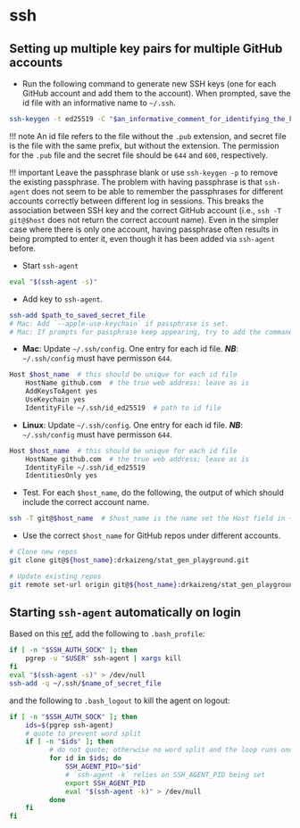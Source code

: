 # ssh

## Setting up multiple key pairs for multiple GitHub accounts
- Run the following command to generate new SSH keys (one for each GitHub account and add them to the account). When prompted, save the id file with an informative name to `~/.ssh`. 
```bash
ssh-keygen -t ed25519 -C "$an_informative_comment_for_identifying_the_key"
```
!!! note
    An id file refers to the file without the `.pub` extension, and secret file is the file with the same prefix, but without the extension. The permission for the `.pub` file and the secret file should be `644` and `600`, respectively.

!!! important
    Leave the passphrase blank or use `ssh-keygen -p` to remove the existing passphrase. The problem with having passphrase is that `ssh-agent` does not seem to be able to remember the passphrases for different accounts correctly between different log in sessions. This breaks the association between SSH key and the correct GitHub account (i.e., `ssh -T git@$host` does not return the correct account name). Even in the simpler case where there is only one account, having passphrase often results in being prompted to enter it, even though it has been added via `ssh-agent` before.

- Start `ssh-agent`
```bash
eval "$(ssh-agent -s)"
```

- Add key to `ssh-agent`. 
```bash
ssh-add $path_to_saved_secret_file
# Mac: Add `--apple-use-keychain` if passphrase is set. 
# Mac: If prompts for passphrase keep appearing, try to add the command to `~/.zshrc` or `~/.bashrc`.
```

- **Mac**: Update `~/.ssh/config`. One entry for each id file. ***NB***: `~/.ssh/config` must have permisson `644`.
```bash
Host $host_name  # this should be unique for each id file 
    HostName github.com  # the true web address; leave as is
    AddKeysToAgent yes
    UseKeychain yes
    IdentityFile ~/.ssh/id_ed25519  # path to id file
```

- **Linux**: Update `~/.ssh/config`. One entry for each id file. ***NB***: `~/.ssh/config` must have permisson `644`.
```bash
Host $host_name  # this should be unique for each id file 
    HostName github.com  # the true web address; leave as is
    IdentityFile ~/.ssh/id_ed25519
    IdentitiesOnly yes
```

- Test. For each `$host_name`, do the following, the output of which should include the correct account name.
```bash
ssh -T git@$host_name  # $host_name is the name set the Host field in ~/.ssh/config
```

- Use the correct `$host_name` for GitHub repos under different accounts.
```bash
# Clone new repos
git clone git@${host_name}:drkaizeng/stat_gen_playground.git

# Update existing repos
git remote set-url origin git@${host_name}:drkaizeng/stat_gen_playground.git
```



## Starting `ssh-agent` automatically on login
Based on this [ref](https://unix.stackexchange.com/questions/90853/how-can-i-run-ssh-add-automatically-without-a-password-prompt), add the following to `.bash_profile`:
```bash
if [ -n "$SSH_AUTH_SOCK" ]; then
    pgrep -u "$USER" ssh-agent | xargs kill
fi
eval "$(ssh-agent -s)" > /dev/null
ssh-add -q ~/.ssh/$name_of_secret_file
```
and the following to `.bash_logout` to kill the agent on logout:
```bash
if [ -n "$SSH_AUTH_SOCK" ]; then
    ids=$(pgrep ssh-agent)
    # quote to prevent word split
    if [ -n "$ids" ]; then
	      # do not quote; otherwise no word split and the loop runs once
	      for id in $ids; do
	          SSH_AGENT_PID="$id"
	          # `ssh-agent -k` relies on SSH_AGENT_PID being set
	          export SSH_AGENT_PID
	          eval "$(ssh-agent -k)" > /dev/null
	      done
    fi
fi
```
